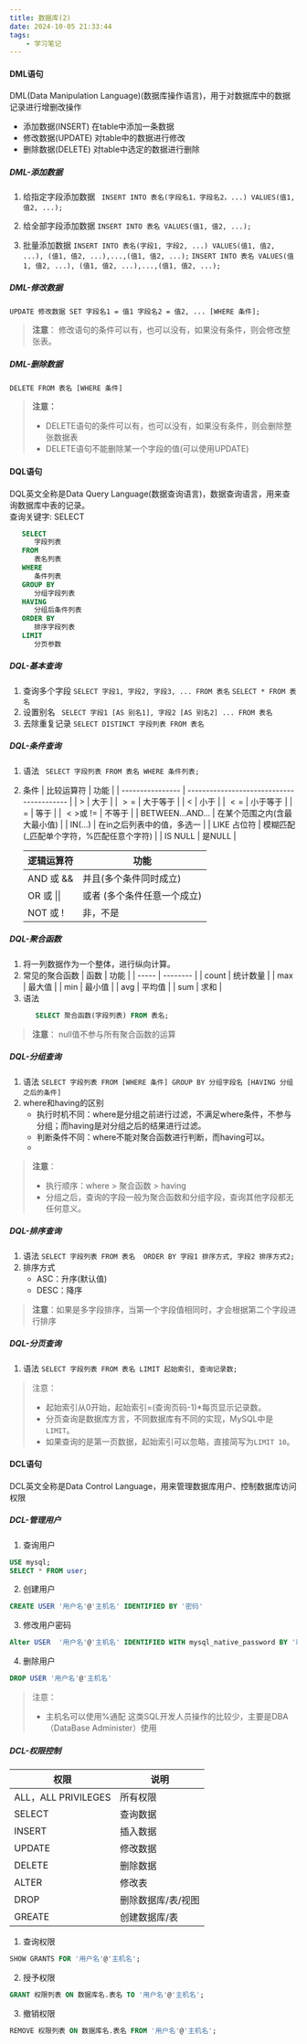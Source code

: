 ```yaml
---
title: 数据库(2)
date: 2024-10-05 21:33:44
tags:
    - 学习笔记  
---
```

#### DML语句
DML(Data Manipulation Language)(数据库操作语言)，用于对数据库中的数据记录进行增删改操作
- 添加数据(INSERT)  在table中添加一条数据
- 修改数据(UPDATE)  对table中的数据进行修改
- 删除数据(DELETE)  对table中选定的数据进行删除
##### DML-添加数据
1. 给指定字段添加数据
   ``` INSERT INTO 表名(字段名1，字段名2，...) VALUES(值1, 值2, ...);```

2. 给全部字段添加数据
   ``` INSERT INTO 表名 VALUES(值1, 值2, ...); ```

3. 批量添加数据
   ``` INSERT INTO 表名(字段1, 字段2, ...) VALUES(值1, 值2, ...), (值1, 值2, ...),...,(值1, 值2, ...); ```
   ``` INSERT INTO 表名 VALUES(值1, 值2, ...), (值1, 值2, ...),...,(值1, 值2, ...); ```

##### DML-修改数据
``` UPDATE 修改数据 SET 字段名1 = 值1 字段名2 = 值2, ... [WHERE 条件]; ```
> **注意**：
> 修改语句的条件可以有，也可以没有，如果没有条件，则会修改整张表。

##### DML-删除数据
``` DELETE FROM 表名 [WHERE 条件] ```

> **注意：**
>   - DELETE语句的条件可以有，也可以没有，如果没有条件，则会删除整张数据表
>   - DELETE语句不能删除某一个字段的值(可以使用UPDATE)

#### DQL语句
DQL英文全称是Data Query Language(数据查询语言)，数据查询语言，用来查询数据库中表的记录。  
查询关键字: SELECT
```sql
   SELECT
      字段列表
   FROM
      表名列表
   WHERE
      条件列表
   GROUP BY 
      分组字段列表
   HAVING
      分组后条件列表
   ORDER BY
      排序字段列表
   LIMIT
      分页参数 
```
##### DQL-基本查询
1. 查询多个字段
   ```SELECT 字段1, 字段2, 字段3, ... FROM 表名```
   ```SELECT * FROM 表名 ```
2. 设置别名
   ``` SELECT 字段1 [AS 别名1], 字段2 [AS 别名2] ... FROM 表名```
3. 去除重复记录
   ```SELECT DISTINCT 字段列表 FROM 表名```
##### DQL-条件查询
1. 语法
   ``` SELECT 字段列表 FROM 表名 WHERE 条件列表;```
2. 条件
   | 比较运算符       | 功能                                      |
   | ---------------- | ----------------------------------------- |
   | $>$              | 大于                                      |
   | $>=$             | 大于等于                                  |
   | $<$              | 小于                                      |
   | $<=$             | 小于等于                                  |
   | $=$              | 等于                                      |
   | $<>$或 $!=$      | 不等于                                    |
   | BETWEEN...AND... | 在某个范围之内(含最大最小值)              |
   | IN(...)          | 在in之后列表中的值，多选一                |
   | LIKE 占位符      | 模糊匹配 (_匹配单个字符，%匹配任意个字符) |
   | IS NULL          | 是NULL                                    |
   
   | 逻辑运算符 | 功能                        |
   | ---------- | --------------------------- |
   | AND 或 &&  | 并且(多个条件同时成立)      |
   | OR 或 \|\| | 或者 (多个条件任意一个成立) |
   | NOT 或 $!$ | 非，不是                    |

##### DQL-聚合函数
1. 将一列数据作为一个整体，进行纵向计算。
2. 常见的聚合函数
   | 函数  | 功能     |
   | ----- | -------- |
   | count | 统计数量 |
   | max   | 最大值   |
   | min   | 最小值   |
   | avg   | 平均值   |
   | sum   | 求和     |
3. 语法
   ```sql
      SELECT 聚合函数(字段列表) FROM 表名;
   ```
> **注意**：
> null值不参与所有聚合函数的运算
##### DQL-分组查询
1. 语法
   `SELECT 字段列表 FROM [WHERE 条件] GROUP BY 分组字段名 [HAVING 分组之后的条件]`
2. where和having的区别
   - 执行时机不同：where是分组之前进行过滤，不满足where条件，不参与分组；而having是对分组之后的结果进行过滤。
   - 判断条件不同：where不能对聚合函数进行判断，而having可以。
   - 
> **注意**：
> - 执行顺序：where > 聚合函数 > having
> - 分组之后，查询的字段一般为聚合函数和分组字段，查询其他字段都无任何意义。 

##### DQL-排序查询
1. 语法
   `SELECT 字段列表 FROM 表名  ORDER BY 字段1 排序方式, 字段2 排序方式2; `
2. 排序方式
   - ASC：升序(默认值)
   - DESC：降序

> **注意**：如果是多字段排序，当第一个字段值相同时，才会根据第二个字段进行排序

##### DQL-分页查询
1. 语法
   `SELECT 字段列表 FROM 表名 LIMIT 起始索引, 查询记录数;`
> 注意：
> - 起始索引从0开始，起始索引=(查询页码-1)*每页显示记录数。
> - 分页查询是数据库方言，不同数据库有不同的实现，MySQL中是`LIMIT`。
> - 如果查询的是第一页数据，起始索引可以忽略，直接简写为`LIMIT 10`。

#### DCL语句
DCL英文全称是Data Control Language，用来管理数据库用户、控制数据库访问权限

 ##### DCL-管理用户
1.  查询用户
   ```sql
   USE mysql;
   SELECT * FROM user;
   ```
2.  创建用户
   ```sql
   CREATE USER '用户名'@'主机名' IDENTIFIED BY '密码'
   ```
3.  修改用户密码
   ```sql
   Alter USER  '用户名'@'主机名' IDENTIFIED WITH mysql_native_password BY '新密码'
   ```
4.  删除用户
   ```sql
   DROP USER '用户名'@'主机名'
   ```
> 注意：
> - 主机名可以使用%通配
> 这类SQL开发人员操作的比较少，主要是DBA（DataBase Administer）使用

##### DCL-权限控制
| 权限                | 说明               |
| ------------------- | ------------------ |
| ALL，ALL PRIVILEGES | 所有权限           |
| SELECT              | 查询数据           |
| INSERT              | 插入数据           |
| UPDATE              | 修改数据           |
| DELETE              | 删除数据           |
| ALTER               | 修改表             |
| DROP                | 删除数据库/表/视图 |
| GREATE              | 创建数据库/表      |
 1. 查询权限
   ```sql
   SHOW GRANTS FOR '用户名'@'主机名';
   ```
 2. 授予权限
   ```sql
   GRANT 权限列表 ON 数据库名.表名 TO '用户名'@'主机名';
   ```
 3. 撤销权限
   ```sql
   REMOVE 权限列表 ON 数据库名.表名 FROM '用户名'@'主机名';
   ```
